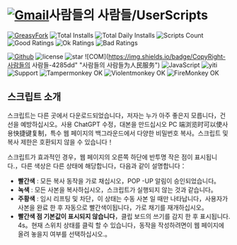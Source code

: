 # [![Gmail](https://img.shields.io/badge/Contact-Gmail-yellow?svg&)](mailto:toniaiwanowskiskr47@gmail.com)사람들의 사람들/UserScripts

[![GreasyFork](https://img.shields.io/static/v1?label=%20&message=GreasyFork&style=flat-square&labelColor=7B0000&color=960000&logo=data:image/png;base64,iVBORw0KGgoAAAANSUhEUgAAABAAAAAQCAYAAAAf8/9hAAAABmJLR0QA/wD/AP+gvaeTAAAACXBIWXMAAAsTAAALEwEAmpwYAAAAB3RJTUUH3ggEBCQHM3fXsAAAAVdJREFUOMudkz2qwkAUhc/goBaGJBgUtBCZyj0ILkpwAW7Bws4yO3AHLiCtEFD8KVREkoiFxZzX5A2KGfN4F04zMN+ce+5c4LMUgDmANYBnrnV+plBSi+FwyHq9TgA2LQpvCiEiABwMBtzv95RSfoNEHy8DYBzHrNVqVEr9BWKcqNFoxF6vx3a7zc1mYyC73a4MogBg7vs+z+czO50OW60Wt9stK5UKp9Mpj8cjq9WqDTBHnjAdxzGQZrPJw+HA31oulzbAWgLoA0CWZVBKIY5jzGYzdLtdE9DlcrFNrY98zobqOA6TJKHW2jg4nU5sNBpFDp6mhVe5?svg&VasUwDHm9Xqm15u12o+/7Hy0gD8KatOd5vN/v1FozTVN6nkchxFuI6hsAAIMg4OPxMJCXdtTbR7JJCMEgCJhlGUlyPB4XfumozInrupxMJpRSRtZlKoNYl+m/6/wDuWAjtPfsQuwAAAAASUVORK5CYII= "Greasyfork")](https://greasyfork.org/users/1169082)
![Total Installs](https://img.shields.io/badge/dynamic/json?color=0084ff&label=Total%20Installs&query=$.totalInstalls&url=https://raw.githubusercontent.com/10086100886/UserScripts/main/docs/total_installs.json)
![Total Daily Installs](https://img.shields.io/badge/dynamic/json?color=0084ff&label=Total%20Daily%20Installs&query=$.totalDailyInstalls&url=https://raw.githubusercontent.com/10086100886/UserScripts/main/docs/total_installs.json)
![Scripts Count](https://img.shields.io/badge/dynamic/json?color=1E90FF&label=Scripts%20Count&query=$.numScripts&url=https://raw.githubusercontent.com/10086100886/UserScripts/main/docs/total_installs.json)
![Good Ratings](https://img.shields.io/badge/dynamic/json?color=4CAF50&label=Good%20Ratings&query=$.totalGoodRatings&url=https://raw.githubusercontent.com/10086100886/UserScripts/main/docs/total_installs.json)
![Ok Ratings](https://img.shields.io/badge/dynamic/json?color=FF9800&label=Ok%20Ratings&query=$.totalOkRatings&url=https://raw.githubusercontent.com/10086100886/UserScripts/main/docs/total_installs.json)
![Bad Ratings](https://img.shields.io/badge/dynamic/json?color=F44336&label=Bad%20Ratings&query=$.totalBadRatings&url=https://raw.githubusercontent.com/10086100886/UserScripts/main/docs/total_installs.json)

[![Github](https://img.shields.io/badge/Github-100000?svg&logo=github&logoColor=white)](https://github.com/10086100886/)
![license](https://img.shields.io/github/license/10086100886/UserScripts?svg&style=flat-square&color=4285dd&logo=github)
![star](https://img.shields.io/github/forks/10086100886/UserScripts?svg&style=flat-square&label=Fork&color=4285dd&logo=github" "복제 수")
![COM](https://img.shields.io/badge/CopyRight-사람들의 사람들-4285dd" "사람들의 사람들为人民服务")
![JavaScript](https://img.shields.io/badge/JavaScript-323330?svg&logo=javascript&logoColor=F7DF1E "JavaScript")
![yiti](https://img.shields.io/github/issues/10086100886/UserScripts/github-chinese?style=flat-square&logo=github&label=Issue "문제")
![Support](https://img.shields.io/badge/Support-Chrome%7CFirefox%7CEdge-blue?svg&)
![**Tampermonkey OK**](https://img.shields.io/badge/Tampermonkey-OK-006989?labelColor=012A36)
![**Violentmonkey OK**](https://img.shields.io/badge/Violentmonkey-OK-006989?labelColor=4B3F72)
![**FireMonkey OK**](https://img.shields.io/badge/FireMonkey-OK-006989?labelColor=885053)
## 스크립트 소개

스크립트는 다른 곳에서 다운로드되었습니다，저자는 누가 아주 좋은지 모릅니다，건선을 예방하십시오。사용 ChatGPT 수정，대본을 만드십시오 PC 端浏览时可以使사용快捷键复制，특수 웹 페이지의 백그라운드에서 다양한 비밀번호 복사。스크립트 및 복사 제한은 호환되지 않을 수 있습니다！

스크립트가 효과적인 경우，웹 페이지의 오른쪽 하단에 반투명 작은 점이 표시됩니다.，다른 색상은 다른 상태에 해당합니다，다음과 같이 설명합니다：

- **빨간색** : 모든 복사 동작을 가로 채십시오，POP -UP 알림이 ​​승인되었습니다。
- **녹색** : 모든 사본을 복사하십시오，스크립트가 실행되지 않는 것과 같습니다。
- **주황색** : 임시 리프팅 및 차단，이 상태는 수동 사본 일 때만 나타납니다，사용자가 사본을 완료 한 후 자동으로 빨간색이됩니다，가로 채기를 재개하십시오。
- **빨간색 점 기본값이 표시되지 않습니다**，클립 보드의 쓰기를 감지 한 후 표시됩니다. 4s。현재 스위치 상태를 클릭 할 수 있습니다，동작을 작성하려면이 웹 페이지에 올려 놓을지 여부를 선택하십시오.。


